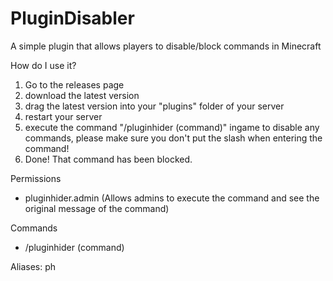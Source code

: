 # PluginDisabler

A simple plugin that allows players to disable/block commands in Minecraft

How do I use it?

1. Go to the releases page
2. download the latest version
3. drag the latest version into your "plugins" folder of your server
4. restart your server
5. execute the command "/pluginhider (command)" ingame to disable any commands, please make sure you don't put the slash when entering the command!
6. Done! That command has been blocked.

Permissions
- pluginhider.admin (Allows admins to execute the command and see the original message of the command)

Commands
- /pluginhider (command)

Aliases: ph
